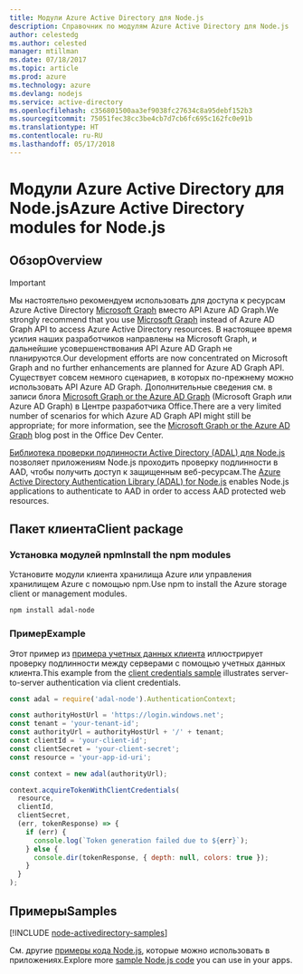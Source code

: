 ```yaml
---
title: Модули Azure Active Directory для Node.js
description: Справочник по модулям Azure Active Directory для Node.js
author: celestedg
ms.author: celested
manager: mtillman
ms.date: 07/18/2017
ms.topic: article
ms.prod: azure
ms.technology: azure
ms.devlang: nodejs
ms.service: active-directory
ms.openlocfilehash: c356801500aa3ef9038fc27634c8a95debf152b3
ms.sourcegitcommit: 75051fec38cc3be4cb7d7cb6fc695c162fc0e91b
ms.translationtype: HT
ms.contentlocale: ru-RU
ms.lasthandoff: 05/17/2018
---
```

# <a name="azure-active-directory-modules-for-nodejs"></a><span data-ttu-id="2ebf6-103">Модули Azure Active Directory для Node.js</span><span class="sxs-lookup"><span data-stu-id="2ebf6-103">Azure Active Directory modules for Node.js</span></span>

## <a name="overview"></a><span data-ttu-id="2ebf6-104">Обзор</span><span class="sxs-lookup"><span data-stu-id="2ebf6-104">Overview</span></span>

> [!IMPORTANT]
> <span data-ttu-id="2ebf6-105">Мы настоятельно рекомендуем использовать для доступа к ресурсам Azure Active Directory [Microsoft Graph](https://graph.microsoft.io/) вместо API Azure AD Graph.</span><span class="sxs-lookup"><span data-stu-id="2ebf6-105">We strongly recommend that you use [Microsoft Graph](https://graph.microsoft.io/) instead of Azure AD Graph API to access Azure Active Directory resources.</span></span> <span data-ttu-id="2ebf6-106">В настоящее время усилия наших разработчиков направлены на Microsoft Graph, и дальнейшие усовершенствования API Azure AD Graph не планируются.</span><span class="sxs-lookup"><span data-stu-id="2ebf6-106">Our development efforts are now concentrated on Microsoft Graph and no further enhancements are planned for Azure AD Graph API.</span></span> <span data-ttu-id="2ebf6-107">Существует совсем немного сценариев, в которых по-прежнему можно использовать API Azure AD Graph. Дополнительные сведения см. в записи блога [Microsoft Graph or the Azure AD Graph](https://dev.office.com/blogs/microsoft-graph-or-azure-ad-graph) (Microsoft Graph или Azure AD Graph) в Центре разработчика Office.</span><span class="sxs-lookup"><span data-stu-id="2ebf6-107">There are a very limited number of scenarios for which Azure AD Graph API might still be appropriate; for more information, see the [Microsoft Graph or the Azure AD Graph](https://dev.office.com/blogs/microsoft-graph-or-azure-ad-graph) blog post in the Office Dev Center.</span></span>

<span data-ttu-id="2ebf6-108">[Библиотека проверки подлинности Active Directory (ADAL) для Node.js](https://www.npmjs.com/package/adal-node) позволяет приложениям Node.js проходить проверку подлинности в AAD, чтобы получить доступ к защищенным веб-ресурсам.</span><span class="sxs-lookup"><span data-stu-id="2ebf6-108">The [Azure Active Directory Authentication Library (ADAL) for Node.js](https://www.npmjs.com/package/adal-node) enables Node.js applications to authenticate to AAD in order to access AAD protected web resources.</span></span>

## <a name="client-package"></a><span data-ttu-id="2ebf6-109">Пакет клиента</span><span class="sxs-lookup"><span data-stu-id="2ebf6-109">Client package</span></span>

### <a name="install-the-npm-modules"></a><span data-ttu-id="2ebf6-110">Установка модулей npm</span><span class="sxs-lookup"><span data-stu-id="2ebf6-110">Install the npm modules</span></span>

<span data-ttu-id="2ebf6-111">Установите модули клиента хранилища Azure или управления хранилищем Azure с помощью npm.</span><span class="sxs-lookup"><span data-stu-id="2ebf6-111">Use npm to install the Azure storage client or management modules.</span></span>

```bash
npm install adal-node
```   

### <a name="example"></a><span data-ttu-id="2ebf6-112">Пример</span><span class="sxs-lookup"><span data-stu-id="2ebf6-112">Example</span></span>

<span data-ttu-id="2ebf6-113">Этот пример из [примера учетных данных клиента](https://github.com/MSOpenTech/azure-activedirectory-library-for-nodejs/blob/master/sample/client-credentials-sample.js) иллюстрирует проверку подлинности между серверами с помощью учетных данных клиента.</span><span class="sxs-lookup"><span data-stu-id="2ebf6-113">This example from the [client credentials sample](https://github.com/MSOpenTech/azure-activedirectory-library-for-nodejs/blob/master/sample/client-credentials-sample.js) illustrates server-to-server authentication via client credentials.</span></span>

```javascript
const adal = require('adal-node').AuthenticationContext;

const authorityHostUrl = 'https://login.windows.net';
const tenant = 'your-tenant-id';
const authorityUrl = authorityHostUrl + '/' + tenant;
const clientId = 'your-client-id';
const clientSecret = 'your-client-secret';
const resource = 'your-app-id-uri';

const context = new adal(authorityUrl);

context.acquireTokenWithClientCredentials(
  resource,
  clientId,
  clientSecret,
  (err, tokenResponse) => {
    if (err) {
      console.log(`Token generation failed due to ${err}`);
    } else {
      console.dir(tokenResponse, { depth: null, colors: true });
    }
  }
);
```

## <a name="samples"></a><span data-ttu-id="2ebf6-114">Примеры</span><span class="sxs-lookup"><span data-stu-id="2ebf6-114">Samples</span></span>

[!INCLUDE [node-activedirectory-samples](../docs-ref-conceptual/includes/activedirectory-samples.md)]

<span data-ttu-id="2ebf6-115">См. другие [примеры кода Node.js](https://azure.microsoft.com/resources/samples/?platform=nodejs), которые можно использовать в приложениях.</span><span class="sxs-lookup"><span data-stu-id="2ebf6-115">Explore more [sample Node.js code](https://azure.microsoft.com/resources/samples/?platform=nodejs) you can use in your apps.</span></span>
